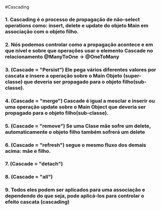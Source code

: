 #Cascading
### 1. Cascading é o processo de propagação de não-select operations como: insert, delete e update do objeto Main em associação com o objeto filho.
### 2. Nós podemos controlar como a propagação acontece e em que nível e sobre que operações usar o elemento Cascade no relacionamento @ManyToOne -> @OneToMany
### 3. (Cascade = "Persist") Ele pega vários diferentes valores por cascata e insere a operação sobre o Main Objeto (super-classe) que deveria ser propagado para o objeto filho(sub-classe).
### 4. (Cascade = "merge") Cascade é igual a mesclar e inserir ou uma operação update sobre o Main Object que deveria ser propagado para o objeto filho(sub-classe).
### 5. (Cascade = "remove") Se uma Clase mãe sofre um delete, automaticamente o objeto filho também sofrerá um delete
### 6. (Cascade = "refresh") segue o mesmo fluxo dos demais acima: mãe e filho.
### 7. (Cascade = "detach")
### 8. (Cascade = "all")
### 9. Todos eles podem ser aplicados para uma associação e dependendo do que seja, pode aplicá-los para controlar o efeito cascata (cascading)

